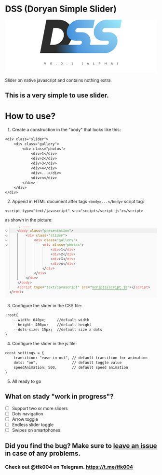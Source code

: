 # DSS (Doryan Simple Slider)

![photo](pic/DSS.png)

Slider on native javascript and contains nothing extra.

## This is a very simple to use slider.

# How to use?

1. Create a construction in the "body" that looks like this:

```
<div class="slider">
    <div class="gallery">
        <div class="photos">
            <div>1</div>
            <div>2</div>
            <div>3</div>
            <div>4</div>
            <div>...</div>
            <div>n</div>
        </div>
    </div>
</div>
```

2. Append in HTML document after tags ```<bodу>...</bodу>``` script tag:

```
<script type="text/javascript" src="scripts/script.js"></script>
```
as shown in the picture:

![photo](pic/2.png)

3. Configure the slider in the CSS file:

```
:root{
    --width: 640px;     //default width
    --height: 400px;    //default height
    --dots-size: 15px;  //default size a dots
}
```
4. Configure the slider in the js file:
```
const settings = {
    transition: "ease-in-out", // default transition for animation
    dots: "on",                // default toggle value
    speedAnimation: 500,       // default speed animation
}
```
5. All ready to go

## What on stady "work in progress"?

- [ ] Support two or more sliders
- [ ] Dots navigation
- [ ] Arrow toggle
- [ ] Endless slider toggle
- [ ] Swipes on smartphones

## Did you find the bug? Make sure to [leave an issue](https://github.com/doryan04/DSS/issues/new) in case of any problems.

### Check out @tfk004 on Telegram. https://t.me/tfk004
